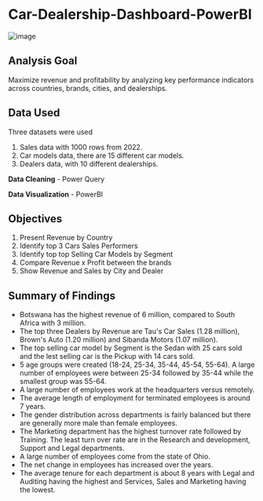 # Car-Dealership-Dashboard-PowerBI

![image](https://github.com/Bhadey/portfolio-projects/blob/main/Data%20Visualization/Car%20Sales/Car%20Sales%20Dashboard.png)

## Analysis Goal

Maximize revenue and profitability by analyzing key performance indicators across countries, brands, cities, and dealerships.

## Data Used

Three datasets were used

1. Sales data with 1000 rows from 2022.
2. Car models data, there are 15 different car models.
3. Dealers data, with 10 different dealerships.

**Data Cleaning** - Power Query

**Data Visualization** - PowerBI

## Objectives

1. Present Revenue by Country
2. Identify top 3 Cars Sales Performers
3. Identify top top Selling Car Models by Segment
4. Compare Revenue x Profit between the brands
5. Show Revenue and Sales by City and Dealer

## Summary of Findings

- Botswana has the highest revenue of 6 million, compared to South Africa with 3 million.
- The top three Dealers by Revenue are Tau's Car Sales (1.28 million), Brown's Auto (1.20 million) and Sibanda Motors (1.07 million).
- The top selling car model by Segment is the Sedan with 25 cars sold and the lest selling car is the Pickup with 14 cars sold.
- 5 age groups were created (18-24, 25-34, 35-44, 45-54, 55-64). A large number of employees were between 25-34 followed by 35-44 while the smallest group was 55-64.
- A large number of employees work at the headquarters versus remotely.
- The average length of employment for terminated employees is around 7 years.
- The gender distribution across departments is fairly balanced but there are generally more male than female employees.
- The Marketing department has the highest turnover rate followed by Training. The least turn over rate are in the Research and development, Support and Legal departments.
- A large number of employees come from the state of Ohio.
- The net change in employees has increased over the years.
- The average tenure for each department is about 8 years with Legal and Auditing having the highest and Services, Sales and Marketing having the lowest.

